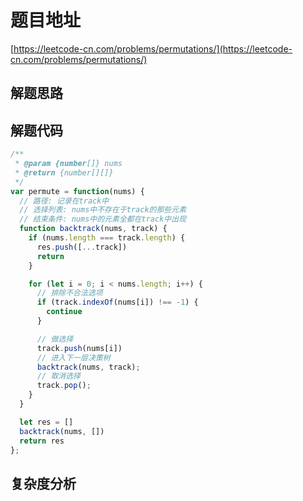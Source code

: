 # 题目地址

[https://leetcode-cn.com/problems/permutations/](https://leetcode-cn.com/problems/permutations/)

## 解题思路

## 解题代码

```js
/**
 * @param {number[]} nums
 * @return {number[][]}
 */
var permute = function(nums) {
  // 路径: 记录在track中
  // 选择列表: nums中不存在于track的那些元素
  // 结束条件: nums中的元素全都在track中出现
  function backtrack(nums, track) {
    if (nums.length === track.length) {
      res.push([...track])
      return
    }

    for (let i = 0; i < nums.length; i++) {
      // 排除不合法选项
      if (track.indexOf(nums[i]) !== -1) {
        continue
      }

      // 做选择
      track.push(nums[i])
      // 进入下一层决策树
      backtrack(nums, track);
      // 取消选择
      track.pop();
    }
  }

  let res = []
  backtrack(nums, [])
  return res
};
```

## 复杂度分析
